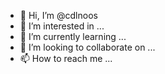 - 👋 Hi, I’m @cdlnoos
- 👀 I’m interested in ...
- 🌱 I’m currently learning ...
- 💞️ I’m looking to collaborate on ...
- 📫 How to reach me ...

<!---
cdlnoos/cdlnoos is a ✨ special ✨ repository because its `README.md` (this file) appears on your GitHub profile.
You can click the Preview link to take a look at your changes.
--->
